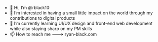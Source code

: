 - 👋 Hi, I’m @rblack10
- 👀 I’m interested in having a small little impact on the world through my contributions to digital products
- 🌱 I’m currently learning UI/UX design and front-end web development while also staying sharp on my PM skills
- 📫 How to reach me ---> ryan-black.com

<!---
rblack10/rblack10 is a ✨ special ✨ repository because its `README.md` (this file) appears on your GitHub profile.
You can click the Preview link to take a look at your changes.
--->
